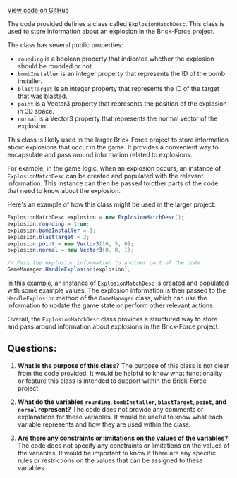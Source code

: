 [View code on GitHub](https://github.com/TieHaxJan/Brick-Force/Assembly-CSharp\ExplosionMatchDesc.cs)

The code provided defines a class called `ExplosionMatchDesc`. This class is used to store information about an explosion in the Brick-Force project. 

The class has several public properties:
- `rounding` is a boolean property that indicates whether the explosion should be rounded or not.
- `bombInstaller` is an integer property that represents the ID of the bomb installer.
- `blastTarget` is an integer property that represents the ID of the target that was blasted.
- `point` is a Vector3 property that represents the position of the explosion in 3D space.
- `normal` is a Vector3 property that represents the normal vector of the explosion.

This class is likely used in the larger Brick-Force project to store information about explosions that occur in the game. It provides a convenient way to encapsulate and pass around information related to explosions. 

For example, in the game logic, when an explosion occurs, an instance of `ExplosionMatchDesc` can be created and populated with the relevant information. This instance can then be passed to other parts of the code that need to know about the explosion. 

Here's an example of how this class might be used in the larger project:

```csharp
ExplosionMatchDesc explosion = new ExplosionMatchDesc();
explosion.rounding = true;
explosion.bombInstaller = 1;
explosion.blastTarget = 2;
explosion.point = new Vector3(10, 5, 0);
explosion.normal = new Vector3(0, 0, 1);

// Pass the explosion information to another part of the code
GameManager.HandleExplosion(explosion);
```

In this example, an instance of `ExplosionMatchDesc` is created and populated with some example values. The explosion information is then passed to the `HandleExplosion` method of the `GameManager` class, which can use the information to update the game state or perform other relevant actions.

Overall, the `ExplosionMatchDesc` class provides a structured way to store and pass around information about explosions in the Brick-Force project.
## Questions: 
 1. **What is the purpose of this class?**
The purpose of this class is not clear from the code provided. It would be helpful to know what functionality or feature this class is intended to support within the Brick-Force project.

2. **What do the variables `rounding`, `bombInstaller`, `blastTarget`, `point`, and `normal` represent?**
The code does not provide any comments or explanations for these variables. It would be useful to know what each variable represents and how they are used within the class.

3. **Are there any constraints or limitations on the values of the variables?**
The code does not specify any constraints or limitations on the values of the variables. It would be important to know if there are any specific rules or restrictions on the values that can be assigned to these variables.